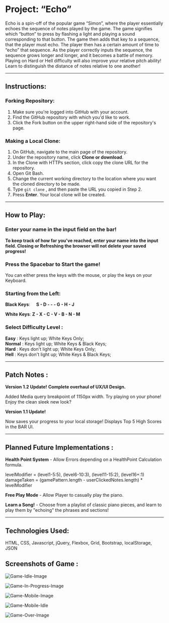 # Project: “Echo”

Echo is a spin-off of the popular game “Simon”, where the player essentially echoes the sequence of notes played by the game. The game signifies which “button” to press by flashing a light and playing a sound corresponding to that button. The game then adds that key to a sequence, that the player must echo. The player then has a certain amount of time to “echo” that sequence. As the player correctly inputs the sequence, the sequence grows longer and longer, and it becomes a battle of memory. Playing on Hard or Hell difficulty will also improve your relative pitch ability! Learn to distinguish the distance of notes relative to one another!

---

## **Instructions**:

### **Forking Repository**:

1. Make sure you're logged into GitHub with your account.
2. Find the GitHub repository with which you'd like to work.
3. Click the Fork button on the upper right-hand side of the repository's page.

### **Making a Local Clone**:

1. On GitHub, navigate to the main page of the repository.
2. Under the repository name, click **Clone or download**.
3. In the Clone with HTTPs section, click copy the clone URL for the repository.
4. Open Git Bash.
5. Change the current working directory to the location where you want the cloned directory to be made.
6. Type `git clone` , and then paste the URL you copied in Step 2.
7. Press **Enter**. Your local clone will be created.
   
---

## **How to Play**:

### Enter your name in the input field on the bar!

**To keep track of how far you've reached, enter your name into the input field. Closing or Refreshing the browser will not delete your saved progress!**

### Press the **Spacebar** to Start the game!

You can either press the keys with the mouse, or play the keys on your Keyboard.   

### Starting from the Left:

**Black Keys**: &nbsp;&nbsp;&nbsp;&nbsp;**S - D - - - G - H - J**

**White Keys**: **Z - X - C - V - B - N - M**

### **Select Difficulty Level** :

**Easy** : Keys light up; White Keys Only;    
**Normal** : Keys light up; White Keys & Black Keys;   
**Hard** : Keys don't light up; White Keys Only;   
**Hell** : Keys don't light up; White Keys & Black Keys;   
   
---

## **Patch Notes** : 

**Version 1.2 Update!**
**Complete overhaul of UX/UI Design.**

Added Media query breakpoint of 1150px width.
Try playing on your phone!
Enjoy the clean sleek new look?

**Version 1.1 Update!**   

Now saves your progress to your local storage!
Displays Top 5 High Scores in the BAR UI.

---

## **Planned Future Implementations** :

**Health Point System** - Allow Errors depending on a HealthPoint Calculation formula.   

levelModifier = (level1-5:5), (level6-10:3), (level11-15:2), (level16+:1)   
damageTaken = (gamePattern.length - userClickedNotes.length) * levelModifier

**Free Play Mode** - Allow Player to casually play the piano.

**Learn a Song!** - Choose from a playlist of classic piano pieces, and learn to play them by "echoing" the phrases and sections!
   
---

## **Technologies Used**: 

HTML, CSS, Javascript, jQuery, Flexbox, Grid, Bootstrap, localStorage, JSON

## **Screenshots of Game** : 

![Game-Idle-Image](https://raw.githubusercontent.com/simpleCodify/Project-Echo/master/images/Game-Idle.png)

![Game-In-Progress-Image](https://raw.githubusercontent.com/simpleCodify/Project-Echo/master/images/Game-In-Progress.png)

![Game-Mobile-Image](https://raw.githubusercontent.com/simpleCodify/Project-Echo/master/images/Game-Mobile-Idle.png)

![Game-Mobile-Idle](https://raw.githubusercontent.com/simpleCodify/Project-Echo/master/images/Game-Mobile-Idle.png)

![Game-Over-Image](https://raw.githubusercontent.com/simpleCodify/Project-Echo/master/images/Game-Over.png)




